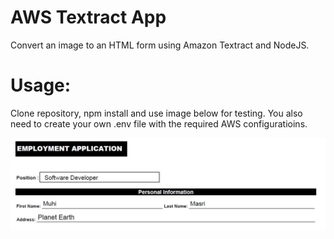 # AWS Textract App
Convert an image to an HTML form using Amazon Textract and NodeJS.

# Usage:
Clone repository, npm install and use image below for testing. You also need to create your own .env file with the required AWS configuratioins.

![](assets/simple-application.jpg)
